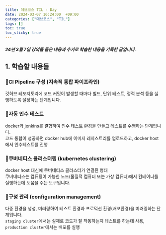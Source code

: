 ```yaml
---
title: 데브코스 TIL - Day
date: 2024-03-07 16:24:00  +09:00
categories: ["데브코스", "TIL"]
tags: []
toc: true
toc_sticky: true
---
```


##### 24년 3월 7일 강의를 들은 내용과 추가로 학습한 내용을 기록한 글입니다.

## 1. 학습할 내용들

### 📘CI Pipeline 구성 (지속적 통합 파이프라인)

깃허브 레포지토리에 코드 커밋이 발생할 때마다 빌드, 단위 테스트, 정적 분석 등을 실행하도록 설정하는 단계입니다.

### 📘자동 인수 테스트

docker와 jenkins를 결합하여 인수 테스트 환경을 만들고 테스트를 수행하는 단계입니다.  
코드 통합이 성공하면 docker hub에 이미지 레지스트리를 업로드하고, docker host에서 인수테스트를 진행

### 📘쿠버네티스 클러스터링 (kubernetes clustering)

docker host 대신에 쿠버네티스 클러스터가 연결된 형태  
쿠버네티스는 컴퓨팅이 가능한 노드(물질적 컴퓨터 또는 가상 컴퓨터)에서 컨테이너를 실행하는데 도움을 주는 도구입니다.

### 📘구성 관리 (configuration management)

다중 환경을 생성, 미러링하여 테스트 환경과 프로덕션 환경(배포환경)을 미러링하는 단계입니다.  
`staging cluster`에서는 실제로 코드가 잘 작동하는지 테스트를 하는데 사용, `production cluster`에서는 배포를 실행

